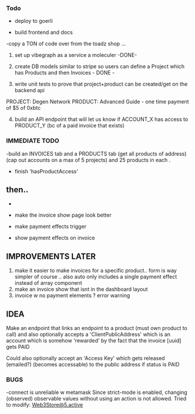### Todo  
  
 - deploy to goerli 

- build frontend and docs 




-copy a TON of code over from the toadz shop ...
 1. set up vibegraph as a service a moleculer  -DONE-
 2. create DB models similar to stripe so users can define a Project which has Products and then Invoices - DONE - 


 3. write unit tests to prove that project+product can be created/get  on the backend api 


PROJECT: Degen Network
PRODUCT: Advanced Guide - one time payment of $5 of 0xbtc 


4.  build an API endpoint that will let us know if ACCOUNT_X has access to PRODUCT_Y  (bc of a paid invoice that exists) 
 




 ### IMMEDIATE TODO 
  


 -build an INVOICES tab and a PRODUCTS tab (get all products of address)  (cap out accounts on a max of 5 projects) and 25 products in each . 
  
- finish 'hasProductAccess' 


then..
 - 
 -  
-  make the invoice show page look better 

- make payment effects trigger 
- show payment effects on invoice

 ## IMPROVEMENTS LATER 
 1. make it easier to make invoices for a specific product.. form is way simpler of course .. also auto only includes a single payment effect instead of array component 
 2. make an invoice show that isnt in the dashboard layout 
 3. invoice w no payment elements ? error warning



## IDEA 
Make an endpoint that links an endpoint to a product (must own product to call) and also optionally accepts a 'ClientPublicAddress' which is an account which is somehow 'rewarded' by the fact that the invoice [uuid] gets PAID 

Could also optionally accept an 'Access Key' which gets released (emailed?) (becomes accessable) to the public address if status is PAID 

### BUGS 

-connect is unreliable w metamask 
Since strict-mode is enabled, changing (observed) observable values without using an action is not allowed. Tried to modify: Web3Store@5.active

  
 
